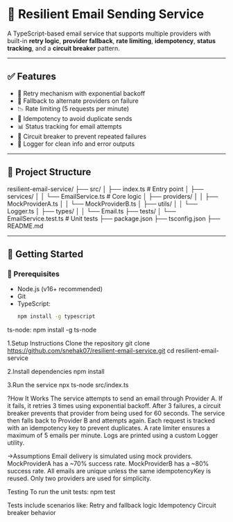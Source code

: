 # 📧 Resilient Email Sending Service

A TypeScript-based email service that supports multiple providers with built-in **retry logic**, **provider fallback**, **rate limiting**, **idempotency**, **status tracking**, and a **circuit breaker** pattern.

---

## ✅ Features

- 🔁 Retry mechanism with exponential backoff
- 🔄 Fallback to alternate providers on failure
- 📉 Rate limiting (5 requests per minute)
- 🔐 Idempotency to avoid duplicate sends
- 📊 Status tracking for email attempts
- 🚫 Circuit breaker to prevent repeated failures
- 🧾 Logger for clean info and error outputs

---

## 📁 Project Structure

resilient-email-service/
├── src/
│ ├── index.ts # Entry point
│ ├── services/
│ │ └── EmailService.ts # Core logic
│ ├── providers/
│ │ ├── MockProviderA.ts
│ │ └── MockProviderB.ts
│ ├── utils/
│ │ └── Logger.ts
│ ├── types/
│ │ └── Email.ts
├── tests/
│ └── EmailService.test.ts # Unit tests
├── package.json
├── tsconfig.json
├── README.md


---

## 🚀 Getting Started

### 🔧 Prerequisites

- Node.js (v16+ recommended)
- Git
- TypeScript:  
  ```bash
  npm install -g typescript
  
ts-node:
npm install -g ts-node

1.Setup Instructions
Clone the repository
git clone https://github.com/snehak07/resilient-email-service.git
cd resilient-email-service

2.Install dependencies
npm install

3.Run the service
npx ts-node src/index.ts

?How It Works
The service attempts to send an email through Provider A.
If it fails, it retries 3 times using exponential backoff.
After 3 failures, a circuit breaker prevents that provider from being used for 60 seconds.
The service then falls back to Provider B and attempts again.
Each request is tracked with an idempotency key to prevent duplicates.
A rate limiter ensures a maximum of 5 emails per minute.
Logs are printed using a custom Logger utility.

->Assumptions
Email delivery is simulated using mock providers.
MockProviderA has a ~70% success rate.
MockProviderB has a ~80% success rate.
All emails are unique unless the same idempotencyKey is reused.
Only two providers are used for simplicity.

Testing
To run the unit tests:
npm test

Tests include scenarios like:
Retry and fallback logic
Idempotency
Circuit breaker behavior

